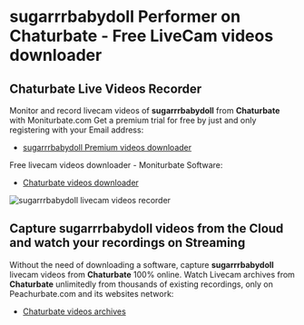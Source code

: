 # sugarrrbabydoll Performer on Chaturbate - Free LiveCam videos downloader

## Chaturbate Live Videos Recorder

Monitor and record livecam videos of **sugarrrbabydoll** from **Chaturbate** with Moniturbate.com
Get a premium trial for free by just and only registering with your Email address:
* [sugarrrbabydoll Premium videos downloader](https://moniturbate.com/request-demo-licence-key.html)

Free livecam videos downloader - Moniturbate Software:
* [Chaturbate videos downloader](https://moniturbate.com/moniturbate-download-software.html)

![sugarrrbabydoll livecam videos recorder](https://peachurnet.com/templates/moniturbate-software.png)


## Capture sugarrrbabydoll videos from the Cloud and watch your recordings on Streaming

Without the need of downloading a software, capture **sugarrrbabydoll** livecam videos from **Chaturbate** 100% online.
Watch Livecam archives from **Chaturbate** unlimitedly from thousands of existing recordings, only on Peachurbate.com and its websites network:
* [Chaturbate videos archives](https://peachurnet.com/)